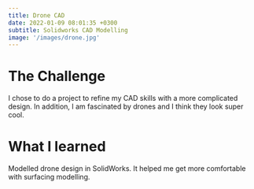 ```yaml
---
title: Drone CAD
date: 2022-01-09 08:01:35 +0300
subtitle: Solidworks CAD Modelling
image: '/images/drone.jpg'
---
```


# The Challenge
I chose to do a project to refine my CAD skills with a more complicated design. In addition, I am fascinated by drones and I think they look super cool. 

# What I learned
Modelled drone design in SolidWorks. It helped me get more comfortable with surfacing modelling. 